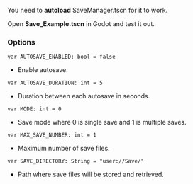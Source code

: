 You need to **autoload** SaveManager.tscn for it to work.

Open **Save_Example.tscn** in Godot and test it out.

### Options
`var AUTOSAVE_ENABLED: bool = false`
- Enable autosave.

`var AUTOSAVE_DURATION: int = 5`
- Duration between each autosave in seconds.

`var MODE: int = 0`
- Save mode where 0 is single save and 1 is multiple saves.

`var MAX_SAVE_NUMBER: int = 1`
- Maximum number of save files.

`var SAVE_DIRECTORY: String = "user://Save/"`
- Path where save files will be stored and retrieved.
